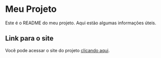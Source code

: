 # Meu Projeto

Este é o README do meu projeto. Aqui estão algumas informações úteis.

## Link para o site

Você pode acessar o site do projeto [clicando aqui](https://kenyelroad.github.io/verbumtest/).
